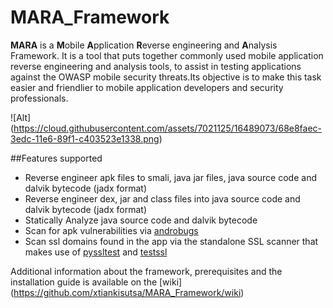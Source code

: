 # MARA_Framework
**MARA** is a **M**obile **A**pplication **R**everse engineering and **A**nalysis Framework. It is a tool that puts together commonly used mobile application reverse engineering and analysis tools, to assist in testing applications against the OWASP mobile security threats.Its objective is to make this task easier and friendlier to mobile application developers and security professionals. 

![Alt] (https://cloud.githubusercontent.com/assets/7021125/16489073/68e8faec-3edc-11e6-89f1-c403523e1338.png)

##Features supported
* Reverse engineer apk files to smali, java jar files, java source code and dalvik bytecode  (jadx format)
* Reverse engineer dex, jar and class files into java source code and dalvik bytecode (jadx format)
* Statically Analyze java source code and dalvik bytecode
* Scan for apk vulnerabilities via [androbugs](https://github.com/AndroBugs/AndroBugs_Framework)
* Scan ssl domains found in the app via the standalone SSL scanner that makes use of [pyssltest](https://github.com/moheshmohan/pyssltest) and [testssl](https://github.com/drwetter/testssl.sh) 

Additional information about the framework, prerequisites and the installation guide is available on the [wiki] (https://github.com/xtiankisutsa/MARA_Framework/wiki)


